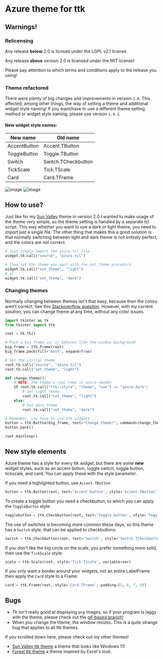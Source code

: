 # Azure theme for ttk

## Warnings!

### Relicensing
Any release **below** 2.0 is licnsed under the LGPL v2.1 license.

Any release **above** version 2.0 is licensed under the MIT license!

Please pay attention to which terms and conditions apply to the release you using!

### Theme refactored

There were plenty of big changes and improvements in version `2.0`. This affected, among other things, the way of setting a theme and additional widget style naming! If you want/have to use a different theme setting method or widget style naming, please use version `1.4.1`.

#### New widget style names:
New name | Old name
-|-
AccentButton | Accent.TButton
ToggleButton | Toggle.TButton
Switch | Switch.TCheckbutton
TickScale | Tick.TScale
Card | Card.TFrame

![image](https://github.com/rdbende/Azure-ttk-theme/blob/main/Light%20screenshot.png)
![image](https://github.com/rdbende/Azure-ttk-theme/blob/main/Dark%20screenshot.png)

## How to use?
Just like for my [Sun Valley](https://github.com/rdbende/Sun-Valley-ttk-theme) theme in version 2.0 I wanted to make usage of the theme very simple, so the theme setting is handled by a separate tcl script.
This way whether you want to use a dark or light theme, you need to import just a single file. The other thing that makes this a good solution is that normally switching between light and dark theme is not entirely perfect, and the colors are not correct.

```python
# Just simply import the azure.tcl file
widget.tk.call("source", "azure.tcl")

# Then set the theme you want with the set_theme procedure
widget.tk.call("set_theme", "light")
# or
widget.tk.call("set_theme", "dark")
```

### Changing themes
Normally changing between themes isn't that easy, because then the colors aren't correct. See this [Stackoverflow question](https://stackoverflow.com/questions/66576662/how-to-switch-between-dark-and-light-ttk-theme). However, with my current solution, you can change theme at any time, without any color issues.

```python
import tkinter as tk
from tkinter import ttk

root = tk.Tk()

# Pack a big frame so, it behaves like the window background
big_frame = ttk.Frame(root)
big_frame.pack(fill="both", expand=True)

# Set the initial theme
root.tk.call("source", "azure.tcl")
root.tk.call("set_theme", "light")

def change_theme():
    # NOTE: The theme's real name is azure-<mode>
    if root.tk.call("ttk::style", "theme", "use") == "azure-dark":
        # Set light theme
        root.tk.call("set_theme", "light")
    else:
        # Set dark theme
        root.tk.call("set_theme", "dark")

# Remember, you have to use ttk widgets
button = ttk.Button(big_frame, text="Change theme!", command=change_theme)
button.pack()

root.mainloop()
```

## New style elements
Azure theme has a style for every ttk widget, but there are some **new** widget styles, such as an accent button, toggle switch, toggle button, tickscale, and card. You can apply these with the style parameter.

If you need a highlighted button, use `Accent.TButton`:
```python
button = ttk.Button(root, text='Accent button', style='Accent.TButton', command=callback)
```

To create a toggle button you need a checkbutton, to which you can apply the `ToggleButton` style:
```python
togglebutton = ttk.Checkbutton(root, text='Toggle button', style='Toggle.TButton', variable=var)
```

The use of switches is becoming more common these days, so this theme has a `Switch` style, that can be applied to checkbuttons:
```python
switch = ttk.Checkbutton(root, text='Switch', style='Switch.TCheckbutton', variable=var)
```

If you don't like the big circle on the scale, you prefer something more solid, then use the `TickScale` style:
```python
scale = ttk.Scale(root, style='Tick.TScale', variable=var)
```

If you only want a border around your widgets, not an entire LabelFrame then apply the `Card` style to a Frame:
```python
card = ttk.Frame(root, style='Card.TFrame', padding=(5, 6, 7, 8))
```

## Bugs
- Tk isn't really good at displaying `png` images, so if your program is laggy with the theme, please check out the [gif-based branch!](https://github.com/rdbende/Azure-ttk-theme/tree/gif-based/)
- When you change the theme, the window resizes. This is a quite strange bug that applies to all ttk themes. 

If you scrolled down here, please check out my other themes!
- [Sun Valley ttk theme](https://github.com/rdbende/Sun-Valley-ttk-theme) a theme that looks like Windows 11!
- [Forest ttk theme](https://github.com/rdbende/Forest-ttk-theme) a theme inspired by Excel's look.
